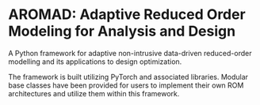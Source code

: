 # AROMAD: Adaptive Reduced Order Modeling for Analysis and Design

A Python framework for adaptive non-intrusive data-driven reduced-order modelling and its applications to design optimization.

The framework is built utilizing PyTorch and associated libraries. Modular base classes have been provided for users to implement their own ROM architectures and utilize them within this framework.
